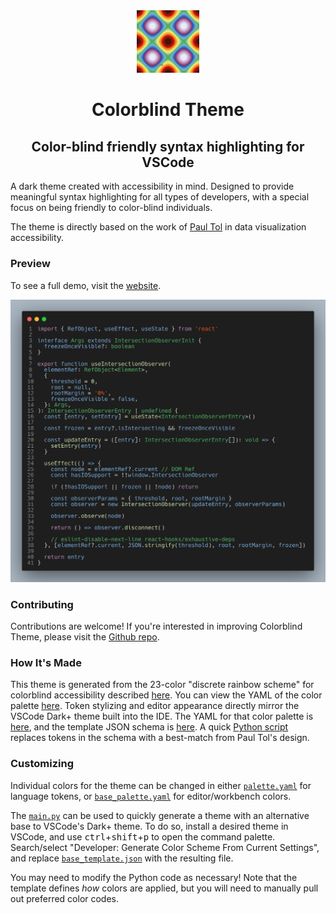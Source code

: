 <div align="center">
<img alt="logo" src="./assets/logo.png" width="100" />

<h1>Colorblind Theme</h1>
<h2>Color-blind friendly syntax highlighting for VSCode</h2>
</div>

A dark theme created with accessibility in mind. Designed to provide meaningful syntax highlighting for all types of developers, with a special focus on being friendly to color-blind individuals.

The theme is directly based on the work of [Paul Tol](https://personal.sron.nl/~pault/) in data visualization accessibility.

### Preview

To see a full demo, visit the [website](https://colorblind-theme.givensuman.com).

![code_screenshot](./assets/screenshot.png)

### Contributing

Contributions are welcome! If you're interested in improving Colorblind Theme, please visit the [Github repo](https://github.com/givensuman/colorblind-theme).

### How It's Made

This theme is generated from the 23-color "discrete rainbow scheme" for colorblind accessibility described [here](https://personal.sron.nl/~pault/). You can view the YAML of the color palette [here](./palette.yaml). Token stylizing and editor appearance directly mirror the VSCode Dark+ theme built into the IDE. The YAML for that color palette is [here](./make/base_palette.yaml), and the template JSON schema is [here](./make/base_template.json). A quick [Python script](./make/main.py) replaces tokens in the schema with a best-match from Paul Tol's design.

### Customizing

Individual colors for the theme can be changed in either [`palette.yaml`](./palette.yaml) for language tokens, or [`base_palette.yaml`](./make/base_palette.yaml) for editor/workbench colors.

The [`main.py`](./make/main.py) can be used to quickly generate a theme with an alternative base to VSCode's Dark+ theme. To do so, install a desired theme in VSCode, and use <kbd>ctrl</kbd>+<kbd>shift</kbd>+<kbd>p</kbd> to open the command palette. Search/select "Developer: Generate Color Scheme From Current Settings", and replace [`base_template.json`](./make/base_template.json) with the resulting file.

You may need to modify the Python code as necessary! Note that the template defines _how_ colors are applied, but you will need to manually pull out preferred color codes.
